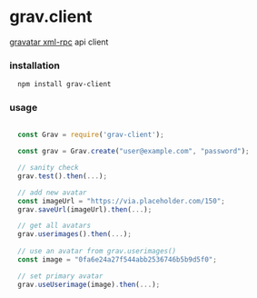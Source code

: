 # grav.client

 [gravatar xml-rpc](https://en.gravatar.com/site/implement/xmlrpc/) api client

### installation

```sh
  npm install grav-client
```

### usage

```javascript
 
  const Grav = require('grav-client');

  const grav = Grav.create("user@example.com", "password");

  // sanity check
  grav.test().then(...);

  // add new avatar
  const imageUrl = "https://via.placeholder.com/150";
  grav.saveUrl(imageUrl).then(...);

  // get all avatars
  grav.userimages().then(...);
  
  // use an avatar from grav.userimages()
  const image = "0fa6e24a27f544abb2536746b5b9d5f0";

  // set primary avatar
  grav.useUserimage(image).then(...);

 ```